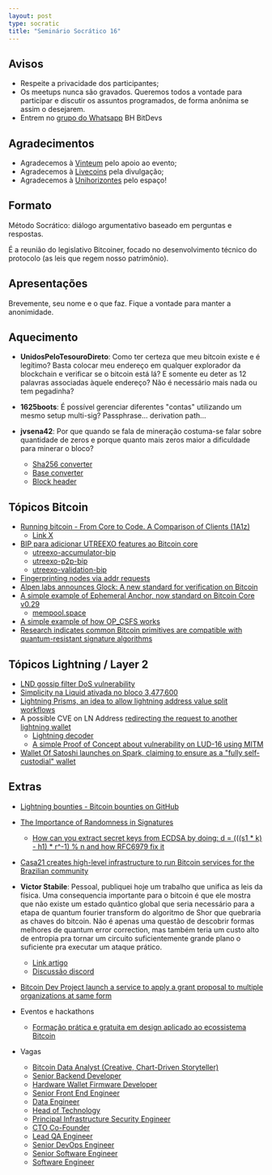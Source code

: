 ```yaml
---
layout: post
type: socratic
title: "Seminário Socrático 16"
---
```

## Avisos
- Respeite a privacidade dos participantes;
- Os meetups nunca são gravados. Queremos todos a vontade para participar e discutir os assuntos programados, de forma anônima se assim o desejarem.
- Entrem no [grupo do Whatsapp](https://chat.whatsapp.com/EXLJjo3QURxBcj8bqxLc81) BH BitDevs

## Agradecimentos

- Agradecemos à [Vinteum](https://vinteum.org/) pelo apoio ao evento;
- Agradecemos à [Livecoins](https://livecoins.com.br/) pela divulgação;
- Agradecemos à [Unihorizontes](https://unihorizontes.br/) pelo espaço!

## Formato

Método Socrático: diálogo argumentativo baseado em perguntas e respostas.

É a reunião do legislativo Bitcoiner, focado no desenvolvimento técnico do protocolo (as leis que regem nosso patrimônio).

## Apresentações

Brevemente, seu nome e o que faz. Fique a vontade para manter a anonimidade.


## Aquecimento

- **UnidosPeloTesouroDireto**: Como ter certeza que meu bitcoin existe e é legítimo? Basta colocar meu endereço em qualquer explorador da blockchain e verificar se o bitcoin está lá? E somente eu deter as 12 palavras associadas àquele endereço? Não é necessário mais nada ou tem pegadinha?

- **1625boots**: É possível gerenciar diferentes "contas" utilizando um mesmo setup multi-sig? Passphrase... derivation path...

- **jvsena42**: Por que quando se fala de mineração costuma-se falar sobre quantidade de zeros e porque quanto mais zeros maior a dificuldade para minerar o bloco?
    - [Sha256 converter](https://emn178.github.io/online-tools/sha256.html)
    - [Base converter](https://emn178.github.io/online-tools/sha256.html)
    - [Block header](https://github.com/bitcoinbook/bitcoinbook/blob/develop/ch11_blockchain.adoc#block_header_structure_ch09)

## Tópicos Bitcoin

- [Running bitcoin - From Core to Code. A Comparison of Clients (1A1z)](https://s3.us-east-1.amazonaws.com/1a1z.com/files/1A1z+-+Running+Bitcoin+-+Client+Comparison.pdf)
    - [Link X](https://xcancel.com/1A1zBTC/status/1942329560118272113)
- [BIP para adicionar UTREEXO features ao Bitcoin core](https://groups.google.com/g/bitcoindev/c/W1lxBraKG_E)
    - [utreexo-accumulator-bip](https://github.com/utreexo/biptreexo/blob/main/utreexo-accumulator-bip.md)
    - [utreexo-p2p-bip](https://github.com/utreexo/biptreexo/blob/main/utreexo-p2p-bip.md)
    - [utreexo-validation-bip](https://github.com/utreexo/biptreexo/blob/main/utreexo-validation-bip.md)
- [Fingerprinting nodes via addr requests](https://delvingbitcoin.org/t/fingerprinting-nodes-via-addr-requests/1786)
- [Alpen labs announces Glock: A new standard for verification on Bitcoin](https://xcancel.com/alpenlabs/status/1945112781168238789)
- [A simple example of Ephemeral Anchor, now standard on Bitcoin Core v0.29](https://xcancel.com/lifofifo/status/1944791111765045666)
    - [mempool.space](https://mempool.casa21.space/tx/6da2be248f690f0f4e0ced64fc4d8b0eee78f74be192bdc85dcf543f6108189b)
- [A simple example of how OP_CSFS works](https://xcancel.com/1440000bytes/status/1940338535304986827)
- [Research indicates common Bitcoin primitives are compatible with quantum-resistant signature algorithms](https://delvingbitcoin.org/t/post-quantum-hd-wallets-silent-payments-key-aggregation-and-threshold-signatures/1854)


## Tópicos Lightning / Layer 2

- [LND gossip filter DoS vulnerability](https://bitcoinops.org/en/newsletters/2025/07/25/)
- [Simplicity na Liquid ativada no bloco 3,477,600](https://simplicity-lang.org/)
- [Lightning Prisms, an idea to allow lightning address value split workflows](https://dergigi.com/2023/03/12/lightning-prisms/)
- A possible CVE on LN Address [redirecting the request to another lightning wallet](https://xcancel.com/gringokiwi/status/1940398107868692886)
    - [Lightning decoder](https://lightningdecoder.com/gringokiwi@walletofsatoshi.co)
    - [A simple Proof of Concept about vulnerability on LUD-16 using MITM](https://github.com/TheMhv/Lud-16_PoC)
- [Wallet Of Satoshi launches on Spark, claiming to ensure as a "fully self-custodial" wallet](https://xcancel.com/spark/status/1940168641301119094)

## Extras

- [Lightning bounties - Bitcoin bounties on GitHub](https://www.lightningbounties.com/)
- [The Importance of Randomness in Signatures](https://github.com/bitcoinbook/bitcoinbook/blob/develop/ch08_signatures.adoc#the-importance-of-randomness-in-signatures)
    - [How can you extract secret keys from ECDSA by doing: d = (((s1 * k) - h1) * r^-1) % n and how RFC6979 fix it](https://gist.github.com/jaonoctus/dd1556d4dcbf7ac246f877255a92b341?s=09)
- [Casa21 creates high-level infrastructure to run Bitcoin services for the Brazilian community](https://xcancel.com/casavinteum/status/1940809493438451936)
- **Victor Stabile**: Pessoal, publiquei hoje um trabalho que unifica as leis da física. Uma consequencia importante para o bitcoin é que ele mostra que não existe um estado quântico global que seria necessário para a etapa de quantum fourier transform do algoritmo de Shor que quebraria as chaves do bitcoin. Não é apenas uma questão de descobrir formas melhores de quantum error correction, mas também teria um custo alto de entropia pra tornar um circuito suficientemente grande plano o suficiente pra executar um ataque prático.
    - [Link artigo](https://www.texstr.org/a/naddr1qvzqqqr4gupzqwe6gtf5eu9pgqk334fke8f2ct43ccqe4y2nhetssnypvhge9ce9qqxnzde4xy6rydfcxqunsv35vk8jrc)
    - [Discussão discord](https://discord.com/channels/1003633153694498918/1344513109280161802/1389901792682180670)
- [Bitcoin Dev Project launch a service to apply a grant proposal to multiple organizations at same form](https://grants.bitcoindevs.xyz/#how-it-works)

- Eventos e hackathons
    - [Formação prática e gratuita em design aplicado ao ecossistema Bitcoin](https://bitcoincreative.org/design-fundamentals)

- Vagas
    - [Bitcoin Data Analyst (Creative, Chart-Driven Storyteller)](https://bitcoinerjobs.com/job/1781926-bitcoin-data-analyst-creative-chart-driven-storyteller-21st-capital)
    - [Senior Backend Developer](https://bitcoinerjobs.com/job/1726646-senior-backend-developer-amboss-technologies)
    - [Hardware Wallet Firmware Developer](https://bitcoinerjobs.com/job/1775984-hardware-wallet-firmware-developer-blockstream)
    - [Senior Front End Engineer](https://bitcoinerjobs.com/job/1774849-senior-front-end-engineer-fold)
    - [Data Engineer](https://bitcoinerjobs.com/job/1782214-data-engineer-swan-bitcoin)
    - [Head of Technology](https://bitcoinerjobs.com/job/1778899-head-of-technology-relai)
    - [Principal Infrastructure Security Engineer](https://bitcoinerjobs.com/job/1785462-principal-infrastructure-security-engineer-unchained-capital)
    - [CTO Co-Founder](https://bitcoinerjobs.com/job/1783589-cto-co-founder-bitroundapp)
    - [Lead QA Engineer](https://bitcoinerjobs.com/job/1786815-lead-qa-engineer-fold)
    - [Senior DevOps Engineer](https://bitcoinerjobs.com/job/1785459-senior-devops-engineer-unchained-capital)
    - [Senior Software Engineer](https://bitcoinerjobs.com/job/1785460-senior-software-engineer-unchained-capital)
    - [Software Engineer](https://bitcoinerjobs.com/job/1785461-software-engineer-unchained-capital)
